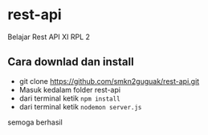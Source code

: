 # rest-api

Belajar Rest API XI RPL 2

## Cara downlad dan install

- git clone https://github.com/smkn2guguak/rest-api.git
- Masuk kedalam folder rest-api
- dari terminal ketik `npm install`
- dari terminal ketik `nodemon server.js`


semoga berhasil
